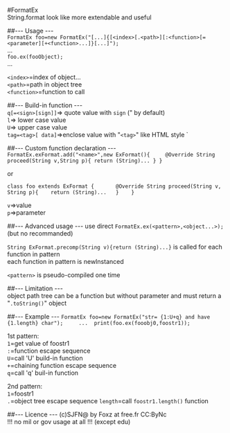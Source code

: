 #FormatEx   
String.format look like more extendable and useful   

##--- Usage ---   
`FormatEx foo=new FormatEx("[...]{[<index>[.<path>][:<function>[=<parameter][+<function>...]}[...]");`    
...   
`foo.ex(fooObject);`    
...   

`<index>`=index of object...      
`<path>`=path in object tree      
`<function>`=function to call     

##--- Build-in function ---     
`q[=<sign>[sign]]`=> quote value with `sign` (" by default)     
`l`=> lower case value  
`U`=> upper case value  
`tag=<tag>[ data]`=>enclose value with "`<tag>`" like HTML style    `
    
##--- Custom function declaration ---   
`FormatEx.exFormat.add("<name>",new ExFormat(){    
    @Override String proceed(String v,String p){
        return (String)...
    }
}`      
    
or  
    
`class foo extends ExFormat {      
    @Override String proceed(String v, String p){   
        return (String)...  
    }   
}`
    
`v`=>value   
`p`=>parameter  

##--- Advanced usage ---
use direct `FormatEx.ex(<pattern>,<object...>);` (but no recommanded)   
    
`String ExFormat.precomp(String v){return (String)...}` is called for each function in pattern  
each function in pattern is newInstanced    

`<pattern>` is pseudo-compiled one time 

##--- Limitation ---    
object path tree can be a function but without parameter and must return a "`.toString()`" object   

##--- Example ---
`
FormatEx foo=new FormatEx("str= {1:U+q} and have {1.length} char");    
... 
print(foo.ex(fooobj0,foostr1)); 
`   
    
1st pattern:    
`1`=get value of foostr1    
`:`=function escape sequence    
`U`=call 'U' build-in function  
`+`=chaining function escape sequence      
`q`=call 'q' buil-in function   
    
2nd pattern:        
`1`=foostr1    
`.`=object tree escape sequence 
`length`=call `foostr1.length()` function
    
##--- Licence ---
(c)SJFN@ by Foxz at free.fr     CC:ByNc     
!!! no mil or gov usage at all !!! (except edu)     
